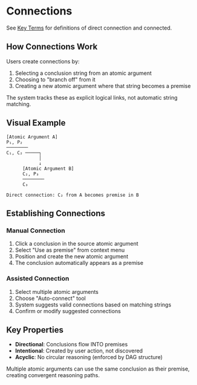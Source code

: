 # Connections

See [Key Terms](./key-terms.md#connections) for definitions of direct connection and connected.

## How Connections Work

Users create connections by:
1. Selecting a conclusion string from an atomic argument
2. Choosing to "branch off" from it
3. Creating a new atomic argument where that string becomes a premise

The system tracks these as explicit logical links, not automatic string matching.

## Visual Example

```
[Atomic Argument A]
P₁, P₂
────────
C₁, C₂ ─────┐
            │
            ↓
      [Atomic Argument B]
      C₂, P₃
      ────────
      C₃

Direct connection: C₂ from A becomes premise in B
```

## Establishing Connections

### Manual Connection
1. Click a conclusion in the source atomic argument
2. Select "Use as premise" from context menu
3. Position and create the new atomic argument
4. The conclusion automatically appears as a premise

### Assisted Connection
1. Select multiple atomic arguments
2. Choose "Auto-connect" tool
3. System suggests valid connections based on matching strings
4. Confirm or modify suggested connections

## Key Properties

- **Directional**: Conclusions flow INTO premises
- **Intentional**: Created by user action, not discovered
- **Acyclic**: No circular reasoning (enforced by DAG structure)

Multiple atomic arguments can use the same conclusion as their premise, creating convergent reasoning paths.